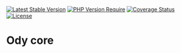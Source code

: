 [![Latest Stable Version](http://poser.pugx.org/ody/core/v)](https://packagist.org/packages/ody/core)
[![PHP Version Require](http://poser.pugx.org/ody/core/require/php)](https://packagist.org/packages/ody/core)
[![Coverage Status](https://coveralls.io/repos/github/IlyasDeckers/ody-core/badge.svg?branch=develop)](https://coveralls.io/github/IlyasDeckers/ody-core?branch=develop)
[![License](https://poser.pugx.org/ody/core/license)](https://packagist.org/packages/ody/core)

# Ody core
